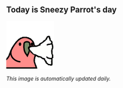 ## Today is Sneezy Parrot's day

![An animated GIF of a parrot, probably multi-colored](https://raw.githubusercontent.com/jmhobbs/cultofthepartyparrot.com/master/parrots/hd/sneezyparrot.gif)

*This image is automatically updated daily.*
